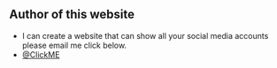 
## Author of this website
- I can create a website that can show all your social media accounts please email me click below.
- [@ClickME](annonuser0@protonmail.com)

